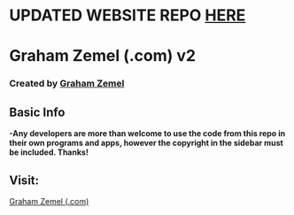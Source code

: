 # UPDATED WEBSITE REPO [HERE](https://github.com/grahamzemel.com_V4)
# Graham Zemel (.com) v2
### Created by [Graham Zemel](https://github.com/grahamzemel/)

## Basic Info
**-Any developers are more than welcome to use the code from this repo in their own programs and apps, however the copyright in the sidebar must be included. Thanks!**

## Visit:
[Graham Zemel (.com)](https://grahamzemel.com/) 
